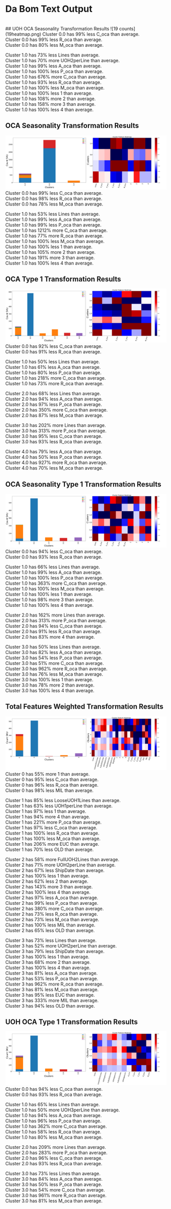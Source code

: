 # Da Bom Text Output
 <br>
## UOH OCA Seasonality  Transformation Results
![19 counts](19heatmap.png)
Cluster 0.0 has 99% less C_oca than average. <br>
Cluster 0.0 has 99% less R_oca than average. <br>
Cluster 0.0 has 80% less M_oca than average. <br>

Cluster 1.0 has 73% less Lines than average. <br>
Cluster 1.0 has 70% more UOH2perLine than average. <br>
Cluster 1.0 has 99% less A_oca than average. <br>
Cluster 1.0 has 100% less P_oca than average. <br>
Cluster 1.0 has 676% more C_oca than average. <br>
Cluster 1.0 has 93% less R_oca than average. <br>
Cluster 1.0 has 100% less M_oca than average. <br>
Cluster 1.0 has 100% less 1 than average. <br>
Cluster 1.0 has 108% more 2 than average. <br>
Cluster 1.0 has 158% more 3 than average. <br>
Cluster 1.0 has 100% less 4 than average. <br>
## OCA Seasonality  Transformation Results
![16 counts](16heatmap.png)
Cluster 0.0 has 99% less C_oca than average. <br>
Cluster 0.0 has 98% less R_oca than average. <br>
Cluster 0.0 has 78% less M_oca than average. <br>

Cluster 1.0 has 53% less Lines than average. <br>
Cluster 1.0 has 99% less A_oca than average. <br>
Cluster 1.0 has 99% less P_oca than average. <br>
Cluster 1.0 has 1212% more C_oca than average. <br>
Cluster 1.0 has 77% more R_oca than average. <br>
Cluster 1.0 has 100% less M_oca than average. <br>
Cluster 1.0 has 100% less 1 than average. <br>
Cluster 1.0 has 105% more 2 than average. <br>
Cluster 1.0 has 191% more 3 than average. <br>
Cluster 1.0 has 100% less 4 than average. <br>
## OCA Type 1  Transformation Results
![17 counts](17heatmap.png)
Cluster 0.0 has 92% less C_oca than average. <br>
Cluster 0.0 has 91% less R_oca than average. <br>

Cluster 1.0 has 50% less Lines than average. <br>
Cluster 1.0 has 61% less A_oca than average. <br>
Cluster 1.0 has 80% less P_oca than average. <br>
Cluster 1.0 has 218% more C_oca than average. <br>
Cluster 1.0 has 73% more R_oca than average. <br>

Cluster 2.0 has 68% less Lines than average. <br>
Cluster 2.0 has 94% less A_oca than average. <br>
Cluster 2.0 has 97% less P_oca than average. <br>
Cluster 2.0 has 350% more C_oca than average. <br>
Cluster 2.0 has 87% less M_oca than average. <br>

Cluster 3.0 has 202% more Lines than average. <br>
Cluster 3.0 has 313% more P_oca than average. <br>
Cluster 3.0 has 95% less C_oca than average. <br>
Cluster 3.0 has 93% less R_oca than average. <br>

Cluster 4.0 has 79% less A_oca than average. <br>
Cluster 4.0 has 50% less P_oca than average. <br>
Cluster 4.0 has 927% more R_oca than average. <br>
Cluster 4.0 has 70% less M_oca than average. <br>
## OCA Seasonality Type 1  Transformation Results
![22 counts](22heatmap.png)
Cluster 0.0 has 94% less C_oca than average. <br>
Cluster 0.0 has 93% less R_oca than average. <br>

Cluster 1.0 has 66% less Lines than average. <br>
Cluster 1.0 has 99% less A_oca than average. <br>
Cluster 1.0 has 100% less P_oca than average. <br>
Cluster 1.0 has 363% more C_oca than average. <br>
Cluster 1.0 has 100% less M_oca than average. <br>
Cluster 1.0 has 100% less 1 than average. <br>
Cluster 1.0 has 98% more 3 than average. <br>
Cluster 1.0 has 100% less 4 than average. <br>

Cluster 2.0 has 162% more Lines than average. <br>
Cluster 2.0 has 313% more P_oca than average. <br>
Cluster 2.0 has 94% less C_oca than average. <br>
Cluster 2.0 has 91% less R_oca than average. <br>
Cluster 2.0 has 83% more 4 than average. <br>

Cluster 3.0 has 50% less Lines than average. <br>
Cluster 3.0 has 82% less A_oca than average. <br>
Cluster 3.0 has 54% less P_oca than average. <br>
Cluster 3.0 has 51% more C_oca than average. <br>
Cluster 3.0 has 962% more R_oca than average. <br>
Cluster 3.0 has 76% less M_oca than average. <br>
Cluster 3.0 has 100% less 1 than average. <br>
Cluster 3.0 has 78% more 2 than average. <br>
Cluster 3.0 has 100% less 4 than average. <br>
## Total Features Weighted Transformation Results
![24 counts](24heatmap.png)
Cluster 0 has 55% more 1 than average. <br>
Cluster 0 has 95% less C_oca than average. <br>
Cluster 0 has 96% less R_oca than average. <br>
Cluster 0 has 98% less MIL than average. <br>

Cluster 1 has 85% less LooseUOH1Lines than average. <br>
Cluster 1 has 63% less UOH1perLine than average. <br>
Cluster 1 has 97% less 1 than average. <br>
Cluster 1 has 94% more 4 than average. <br>
Cluster 1 has 221% more P_oca than average. <br>
Cluster 1 has 97% less C_oca than average. <br>
Cluster 1 has 100% less R_oca than average. <br>
Cluster 1 has 100% less M_oca than average. <br>
Cluster 1 has 206% more EUC than average. <br>
Cluster 1 has 70% less OLD than average. <br>

Cluster 2 has 58% more FullUOH2Lines than average. <br>
Cluster 2 has 71% more UOH2perLine than average. <br>
Cluster 2 has 67% less ShipDate than average. <br>
Cluster 2 has 100% less 1 than average. <br>
Cluster 2 has 62% less 2 than average. <br>
Cluster 2 has 143% more 3 than average. <br>
Cluster 2 has 100% less 4 than average. <br>
Cluster 2 has 97% less A_oca than average. <br>
Cluster 2 has 99% less P_oca than average. <br>
Cluster 2 has 380% more C_oca than average. <br>
Cluster 2 has 73% less R_oca than average. <br>
Cluster 2 has 73% less M_oca than average. <br>
Cluster 2 has 100% less MIL than average. <br>
Cluster 2 has 65% less OLD than average. <br>

Cluster 3 has 73% less Lines than average. <br>
Cluster 3 has 52% more UOH2perLine than average. <br>
Cluster 3 has 79% less ShipDate than average. <br>
Cluster 3 has 100% less 1 than average. <br>
Cluster 3 has 68% more 2 than average. <br>
Cluster 3 has 100% less 4 than average. <br>
Cluster 3 has 81% less A_oca than average. <br>
Cluster 3 has 53% less P_oca than average. <br>
Cluster 3 has 962% more R_oca than average. <br>
Cluster 3 has 81% less M_oca than average. <br>
Cluster 3 has 95% less EUC than average. <br>
Cluster 3 has 333% more MIL than average. <br>
Cluster 3 has 94% less OLD than average. <br>
## UOH OCA Type 1  Transformation Results
![20 counts](20heatmap.png)
Cluster 0.0 has 94% less C_oca than average. <br>
Cluster 0.0 has 93% less R_oca than average. <br>

Cluster 1.0 has 65% less Lines than average. <br>
Cluster 1.0 has 50% more UOH3perLine than average. <br>
Cluster 1.0 has 94% less A_oca than average. <br>
Cluster 1.0 has 96% less P_oca than average. <br>
Cluster 1.0 has 362% more C_oca than average. <br>
Cluster 1.0 has 58% less R_oca than average. <br>
Cluster 1.0 has 80% less M_oca than average. <br>

Cluster 2.0 has 209% more Lines than average. <br>
Cluster 2.0 has 283% more P_oca than average. <br>
Cluster 2.0 has 96% less C_oca than average. <br>
Cluster 2.0 has 93% less R_oca than average. <br>

Cluster 3.0 has 73% less Lines than average. <br>
Cluster 3.0 has 84% less A_oca than average. <br>
Cluster 3.0 has 50% less P_oca than average. <br>
Cluster 3.0 has 54% more C_oca than average. <br>
Cluster 3.0 has 961% more R_oca than average. <br>
Cluster 3.0 has 81% less M_oca than average. <br>
